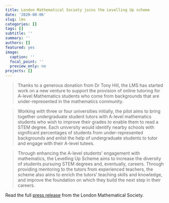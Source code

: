 ```yaml
---
title: London Mathematical Society joins the Levelling Up scheme
date: '2020-08-06'
slug: lms
categories: []
tags: []
subtitle: ''
summary: ''
authors: []
featured: yes
image:
  caption: ''
  focal_point: ''
  preview_only: no
projects: []
---
```


> Thanks to a generous donation from Dr Tony Hill, the LMS has started work on a new venture to support the provision of online tutoring for A-level Mathematics students who come from backgrounds that are under-represented in the mathematics community. 

<!--more-->

> Working with three or four universities initially, the pilot aims to bring together undergraduate student tutors with A-level mathematics students who wish to improve their grades to enable them to read a STEM degree. Each university would identify nearby schools with significant percentages of students from under-represented backgrounds and enlist the help of undergraduate students to tutor and engage with their A-level tutees.

> Through enhancing the A-level students’ engagement with mathematics, the Levelling Up Scheme aims to increase the diversity of students pursuing STEM degrees and, eventually, careers. Through providing mentoring to the tutors from experienced teachers, the scheme also aims to enrich the tutors’ teaching skills and knowledge, and improve the foundation on which they build the next step in their careers.

Read the full [press release](https://www.lms.ac.uk/news-entry/06082020-1524/levelling-scheme) from the London Mathematical Society.
